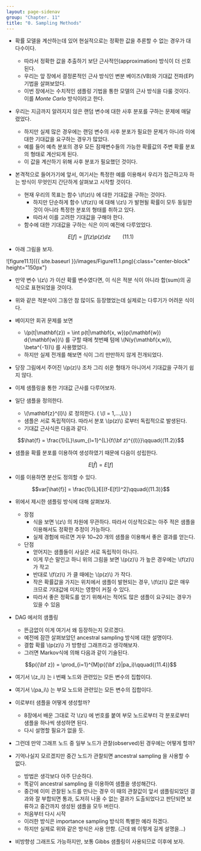 ```yaml
---
layout: page-sidenav
group: "Chapter. 11"
title: "0. Sampling Methods"
---
```


- 확률 모델을 계산하는데 있어 현실적으로는 정확한 값을 추론할 수 없는 경우가 대다수이다.
    - 따라서 정확한 값을 추출하기 보단 근사적인(approximation) 방식이 더 선호된다.
    - 우리는 앞 장에서 결정론적인 근사 방식인 변분 베이즈(VB)와 기대값 전파(EP) 기법을 살펴보았다.
    - 이번 장에서는 수치적인 샘플링 기법을 통한 모델의 근사 방식을 다룰 것이다. 이를 *Monte Carlo* 방식이라고 한다.

- 우리는 지금까지 알려지지 않은 랜덤 변수에 대한 사후 분포를 구하는 문제에 매달렸었다.
    - 하지만 실제 많은 경우에는 랜덤 변수의 사후 분포가 필요한 문제가 아니라 이에 대한 기대값을 요구하는 경우가 많았다.
    - 예를 들어 예측 분포의 경우 모든 잠재변수들의 가능한 확률값의 주변 확률 분포의 형태로 계산되게 된다.
     - 이 값을 계산하기 위해 사후 분포가 필요했던 것이다.

- 본격적으로 들어가기에 앞서, 여기서는 특정한 예를 이용해서 우리가 접근하고자 하는 방식이 무엇인지 간단하게 살펴보고 시작할 것이다.
    - 현재 우리의 목표는 함수 \\(f(z)\\) 에 대한 기대값을 구하는 것이다.
        - 하지만 단순하게 함수 \\(f(z)\\) 에 대해 \\(z\\) 가 발현될 확률이 모두 동일한 것이 아니라 특정한 분포의 형태를 취하고 있다.
        - 따라서 이를 고려한 기대값을 구해야 한다.
    - 함수에 대한 기대값을 구하는 식은 이미 예전에 다루었었다.

$$E[f] = \int f(z)p(z)dz\qquad{(11.1)}$$

- 아래 그림을 보자.

![figure11.1]({{ site.baseurl }}/images/Figure11.1.png){:class="center-block" height="150px"}

- 만약 변수 \\(z\\) 가 이산 확률 변수였다면, 이 식은 적분 식이 아니라 합(sum)의 공식으로 표현되었을 것이다.
- 위와 같은 적분식이 그동안 참 많이도 등장했었는데 실제로는 다루기가 어려운 식이다.
- 베이지안 회귀 문제를 보면
    - \\(p(t\|\mathbf{z}) = \int p(t\|\mathbf{x, w})p(\mathbf{w}) d{\mathbf{w}}\\) 를 구할 때에 첫번째 텀에 \\(N(y(\mathbf{x,w}), \beta^{-1})\\) 를 사용했었다.
    - 하지만 실제 전개를 해보면 식이 그리 만만하지 않게 전개되었다.
- 당장 그림에서 주어진 \\(p(z)\\) 조차 그리 쉬운 형태가 아니어서 기대값을 구하기 쉽지 않다.

- 이제 샘플링을 통한 기대값 근사를 다루어보자.
- 일단 샘플을 정의한다.
    - \\(\mathbf{z}^{l}\\) 로 정의한다. ( \\(l = 1,...,L\\) )
    - 샘플은 서로 독립적이다. 따라서 분포 \\(p(z)\\) 로부터 독립적으로 발생된다.
    - 기대값 근사식은 다음과 같다.
    
$$\hat{f} = \frac{1}{L}\sum_{l=1}^{L}{f(\bf z)^{(l)}}\qquad{(11.2)}$$

- 샘플을 확률 분포를 이용하여 생성하였기 때문에 다음이 성립한다.

$$E[\hat{f}] = E[f]$$

- 이를 이용하면 분산도 정의할 수 있다.

$$var[\hat{f}] = \frac{1}{L}E[(f-E[f])^2]\qquad{(11.3)}$$

- 위에서 제시한 샘플링 방식에 대해 살펴보자.
    - 장점
        - 식을 보면 \\(z\\) 의 차원에 무관하다. 따라서 이상적으로는 아주 적은 샘플을 이용해서도 정확한 추정이 가능하다.
        - 실제 경험에 따르면 겨우 10~20 개의 샘플을 이용해서 좋은 결과를 얻는다.
    - 단점
        - 얻어지는 샘플들이 사실은 서로 독립적이 아니다.
        - 이게 무슨 말인고 하니 위의 그림을 보면 \\(p(z)\\) 가 높은 경우에는 \\(f(z)\\) 가 작고
        - 반대로 \\(f(z)\\) 가 클 때에는 \\(p(z)\\) 가 작다.
        - 작은 확률값을 가지는 위치에서 샘플이 발현되는 경우, \\(f(z)\\) 값은 매우 크므로 기대값에 미치는 영향이 커질 수 있다.
        - 따라서 좋은 정확도를 얻기 위해서는 적어도 많은 샘플이 요구되는 경우가 있을 수 있음


- DAG 에서의 샘플링
    - 뜬금없이 이게 여기서 왜 등장하는지 모르겠다.
    - 예전에 잠깐 살펴보았던 ancestral sampling 방식에 대한 설명이다.
    - 결합 확률 \\(p(z)\\) 가 방향성 그래프라고 생각해보자.
    - 그러면 Markov식에 의해 다음과 같이 기술된다.
    
$$p({\bf z}) = \prod_{i=1}^{M}p({\bf z}|pa_i)\qquad{(11.4)}$$

- 여기서 \\(z_i\\) 는 i 번째 노드와 관련있는 모든 변수의 집합이다.
- 여기서 \\(pa_i\\) 는 부모 노드와 관련있는 모든 변수의 집합이다.
- 이로부터 샘플을 어떻게 생성할까?
    - 8장에서 배운 그대로 각 \\(z\\) 에 번호를 붙여 부모 노드로부터 각 분포로부터 샘플을 하나씩 생성하면 된다.
    - 다시 설명할 필요가 없을 듯.
- 그런데 만약 그래프 노드 중 일부 노드가 관찰(observed)된 경우에는 어떻게 할까?
- 기억나실지 모르겠지만 중간 노드가 관찰되면 ancestral sampling 을 사용할 수 없다.
    - 방법은 생각보다 아주 단순하다.
    - 똑같이 ancestral sampling 을 이용하여 샘플을 생성해간다.
    - 중간에 이미 관찰된 노드를 만나는 경우 이 때의 관찰값이 앞서 샘플링되었던 결과와 잘 부합되면 통과,
      도저히 나올 수 없는 결과가 도출되었다고 판단되면 보류하고 중간까지 생성된 샘플을 모두 버린다.
    - 처음부터 다시 시작
    - 이러한 방식은 importance sampling 방식의 특별한 예라 하겠다.
    - 하지만 실제로 위와 같은 방식은 사용 안함. (근데 왜 이렇게 길게 설명을...)

- 비방향성 그래프도 가능하지만, 보통 Gibbs 샘플링이 사용되므로 이후에 보자.
